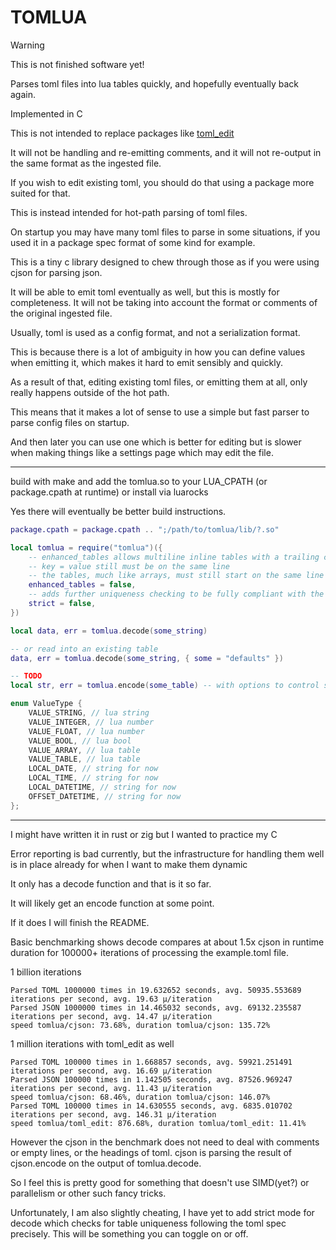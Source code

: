# TOMLUA

> [!WARNING]
> This is not finished software yet!

Parses toml files into lua tables quickly, and hopefully eventually back again.

Implemented in C

This is not intended to replace packages like [toml_edit](https://github.com/nvim-neorocks/toml-edit.lua)

It will not be handling and re-emitting comments, and it will not re-output in the same format as the ingested file.

If you wish to edit existing toml, you should do that using a package more suited for that.

This is instead intended for hot-path parsing of toml files.

On startup you may have many toml files to parse in some situations, if you used it in a package spec format of some kind for example.

This is a tiny c library designed to chew through those as if you were using cjson for parsing json.

It will be able to emit toml eventually as well, but this is mostly for completeness. It will not be taking into account the format or comments of the original ingested file.

Usually, toml is used as a config format, and not a serialization format.

This is because there is a lot of ambiguity in how you can define values when emitting it,
which makes it hard to emit sensibly and quickly.

As a result of that, editing existing toml files, or emitting them at all, only really happens outside of the hot path.

This means that it makes a lot of sense to use a simple but fast parser to parse config files on startup.

And then later you can use one which is better for editing but is slower when making things like a settings page which may edit the file.

---

build with make and add the tomlua.so to your LUA_CPATH (or package.cpath at runtime) or install via luarocks

Yes there will eventually be better build instructions.

```lua
package.cpath = package.cpath .. ";/path/to/tomlua/lib/?.so"

local tomlua = require("tomlua")({
    -- enhanced_tables allows multiline inline tables with a trailing comma
    -- key = value still must be on the same line
    -- the tables, much like arrays, must still start on the same line as their key as well
    enhanced_tables = false,
    -- adds further uniqueness checking to be fully compliant with the toml spec
    strict = false,
})

local data, err = tomlua.decode(some_string)

-- or read into an existing table
data, err = tomlua.decode(some_string, { some = "defaults" })

-- TODO
local str, err = tomlua.encode(some_table) -- with options to control some emit options via metatables on values
```

```c
enum ValueType {
    VALUE_STRING, // lua string
    VALUE_INTEGER, // lua number
    VALUE_FLOAT, // lua number
    VALUE_BOOL, // lua bool
    VALUE_ARRAY, // lua table
    VALUE_TABLE, // lua table
    LOCAL_DATE, // string for now
    LOCAL_TIME, // string for now
    LOCAL_DATETIME, // string for now
    OFFSET_DATETIME, // string for now
};
```

---

I might have written it in rust or zig but I wanted to practice my C

Error reporting is bad currently, but the infrastructure for handling them well is in place already for when I want to make them dynamic

It only has a decode function and that is it so far.

It will likely get an encode function at some point.

If it does I will finish the README.

Basic benchmarking shows decode compares at about 1.5x cjson in runtime duration for 100000+ iterations of processing the example.toml file.

1 billion iterations

```
Parsed TOML 1000000 times in 19.632652 seconds, avg. 50935.553689 iterations per second, avg. 19.63 µ/iteration
Parsed JSON 1000000 times in 14.465032 seconds, avg. 69132.235587 iterations per second, avg. 14.47 µ/iteration
speed tomlua/cjson: 73.68%, duration tomlua/cjson: 135.72%
```

1 million iterations with toml_edit as well

```
Parsed TOML 100000 times in 1.668857 seconds, avg. 59921.251491 iterations per second, avg. 16.69 µ/iteration
Parsed JSON 100000 times in 1.142505 seconds, avg. 87526.969247 iterations per second, avg. 11.43 µ/iteration
speed tomlua/cjson: 68.46%, duration tomlua/cjson: 146.07%
Parsed TOML 100000 times in 14.630555 seconds, avg. 6835.010702 iterations per second, avg. 146.31 µ/iteration
speed tomlua/toml_edit: 876.68%, duration tomlua/toml_edit: 11.41%
```

However the cjson in the benchmark does not need to deal with comments or empty lines, or the headings of toml.
cjson is parsing the result of cjson.encode on the output of tomlua.decode.

So I feel this is pretty good for something that doesn't use SIMD(yet?) or parallelism or other such fancy tricks.

Unfortunately, I am also slightly cheating, I have yet to add strict mode for decode which checks for table uniqueness following the toml spec precisely. This will be something you can toggle on or off.
